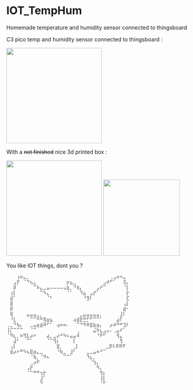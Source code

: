 # IOT_TempHum
Homemade temperature and humidity sensor connected to thingsboard

C3 pico temp and humidity sensor connected to thingsboard :

<img src="https://github.com/Alyx-LeGuen/IOT_TempHum/assets/107560367/ea438809-f970-4d24-8074-408430bbbc36" alt="" width="250"/>

With a ~~not finished~~ nice 3d printed box :

<img src="https://github.com/Alyx-LeGuen/IOT_TempHum/assets/107560367/bcf854da-c22b-4edf-8109-8e3b0768c857" alt="" width="250"/>
<img src="https://github.com/Alyx-LeGuen/IOT_TempHum/assets/107560367/f73ca74f-690e-42c4-a842-1b37958e5610" alt="" width="200"/>


You like IOT things, dont you ?
```
⠀⠀⠀⢰⠶⣄⡀⠀⠀⠀⠀⠀⠀⠀⠀⠀⠀⠀⠀⠀⠀⠀⠀⠀⠀⠀⠀⠀⠀⠀⠀⢀⣠⠶⠲⣄⠀
⠀⠀⣠⡟⠀⠈⠙⢦⣄⠀⠀⠀⠀⠀⠀⠀⠀⠀⡶⣦⣀⠀⠀⠀⠀⠀⠀⠀⠀⣠⠾⠋⠁⠀⠀⢽⡄
⠀⠀⡿⠀⠀⠀⠀⠀⠉⠷⣄⣀⣤⠤⠤⠤⠤⢤⣷⡀⠙⢷⡄⠀⠀⠀⠀⣠⠞⠉⠀⠀⠀⠀⠀⠈⡇
⠀⢰⡇⠀⠀⠀⠀⠀⠀⠀⠉⠳⣄⠀⠀⠀⠀⠀⠈⠁⠀⠀⠹⣦⠀⣠⡞⠁⠀⠀⠀⠀⠀⠀⠀⠀⡗
⠀⣾⠁⠀⠀⠀⠀⠀⠀⠀⠀⠀⠈⠃⠀⠀⠀⠀⠀⠀⠀⠀⠀⠘⣻⠇⠀⠀⠀⠀⠀⠀⠀⠀⠀⠀⣏
⠀⣿⠀⠀⠀⠀⠀⠀⠀⠀⠀⠀⠀⠀⠀⠀⠀⠀⠀⠀⠀⠀⠀⠀⠀⠀⠀⠀⠀⠀⠀⠀⠀⠀⠀⢠⡇
⠀⡿⠀⠀⠀⠀⠀⠀⠀⠀⠀⠀⠀⠀⠀⠀⠀⠀⠀⠀⠀⠀⠀⠀⠀⠀⠀⠀⠀⠀⠀⠀⠀⠀⠀⣾⠂
⠀⢿⠀⠀⠀⠀⣤⣤⣤⣀⡀⠀⠀⠀⠀⠀⠀⠀⠀⠀⠀⠀⣀⣤⣤⣤⣤⣤⡀⠀⠀⠀⠀⠀⣸⠇⠀
⠀⠘⣇⠀⠀⠀⠀⠉⠉⠛⠛⢿⣶⣦⠀⠀⠀⠀⠀⠀⢴⣾⣟⣛⡋⠋⠉⠉⠁⠀⠀⠀⠀⣴⠏⠀⠀
⢀⣀⠙⢷⡄⠀⠀⣀⣤⣶⣾⠿⠋⠁⠀⢴⠶⠶⠄⠀⠀⠉⠙⠻⠿⣿⣷⣶⡄⠀⠀⡴⠾⠛⠛⣹⠇
⢸⡍⠉⠉⠉⠀⠀⠈⠉⠀⠀⠀⠀⠀⠀⠀⠀⠀⠀⠀⠀⢀⠀⠀⠀⠀⣬⠷⣆⣠⡤⠄⢀⣤⠞⠁⠀
⠈⠻⣆⡀⠶⢻⣇⡴⠖⠀⠀⠀⣴⡀⣀⡴⠚⠳⠦⣤⣤⠾⠀⠀⠀⠀⠀⠘⠟⠋⠀⠀⠀⢻⣄⠀⠀
⠀⠀⣼⠃⠀⠀⠉⠁⠀⠀⠀⠀⠈⠉⢻⡆⠀⠀⠀⠀⡇⠀⠀⠀⠀⠀⠀⠀⠀⠀⠀⠀⠀⠀⢻⠀⠀
⠀⢠⡇⠀⠀⠀⠀⠀⠀⠀⠀⠀⠀⠀⠀⣿⡀⠀⠀ ⢀⡇⠀⠀⠀⠀⠀⠀⠀⠀⣀⡿⠧⠿⠿⠟⠀⠀
⠀⣾⡴⠖⠛⠳⢦⣿⣶⣄⣀⠀⠀⠀⠀⠘⢷⣀⠀⣸⠃⠀⠀⠀⣀⣀⣤⠶⠚⠉⠀⠀⠀⠀⠀⠀⠀
⠀⠀⠀⠀⠀⠀⠀⠈⢷⡀⠈⠻⠦⠀⠀⠀⠀⠉⠉⠁⠀⠀⠀⠀⠹⣆⡀⠀⠀⠀⠀⠀⠀⠀⠀⠀⠀
⠀⠀⠀⠀⠀⠀⠀⢀⡴⠟⠀⠀⠀⠀⠀⠀⠀⠀⠀⠀⠀⠀⠀⠀⠀⠈⢳⡄⠀⠀⠀⠀⠀⠀⠀⠀⠀
⠀⠀⠀⠀⠀⠀⢠⡟⠀⠀⠀⠀⠀⠀⠀⠀⠀⠀⠀⠀⠀⠀⠀⠀⠀⠀⠀⠻⡄⠀⠀⠀⠀⠀⠀⠀⠀
⠀⠀⠀⠀⠀⠀⠈⠉⠛⠛⢲⡗⠀⠀⠀⠀⠀⠀⠀⠀⠀⠀⠀⠀⠀⠀⠀⠀⢻⡆⠀⠀⠀⠀⠀⠀⠀
⠀⠀⠀⠀⠀⠀⠀⠀⠀⠀⣸⠁⠀⠀⠀⠀⠀⠀⠀⠀⠀⠀⠀⠀⠀⠀⠀⠀⢸⡇⠀⠀⠀⠀⠀⠀⠀
⠀⠀⠀⠀⠀⠀⠀⠀⠀⠀⠙⠀⠀⠀⠀⠀⠀⠀⠀⠀⠀⠀⠀⠀⠀⠀⠀⠀⠈⠋
```
